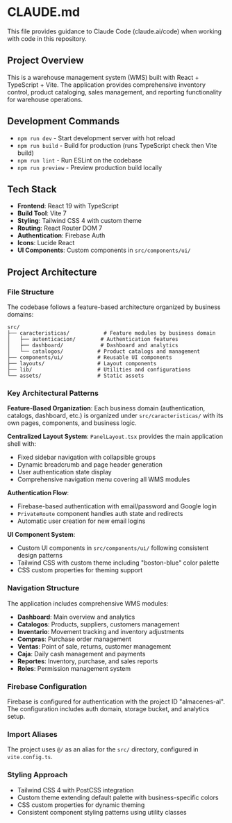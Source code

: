 # CLAUDE.md

This file provides guidance to Claude Code (claude.ai/code) when working with code in this repository.

## Project Overview
This is a warehouse management system (WMS) built with React + TypeScript + Vite. The application provides comprehensive inventory control, product cataloging, sales management, and reporting functionality for warehouse operations.

## Development Commands
- `npm run dev` - Start development server with hot reload
- `npm run build` - Build for production (runs TypeScript check then Vite build)
- `npm run lint` - Run ESLint on the codebase
- `npm run preview` - Preview production build locally

## Tech Stack
- **Frontend**: React 19 with TypeScript
- **Build Tool**: Vite 7
- **Styling**: Tailwind CSS 4 with custom theme
- **Routing**: React Router DOM 7
- **Authentication**: Firebase Auth
- **Icons**: Lucide React
- **UI Components**: Custom components in `src/components/ui/`

## Project Architecture

### File Structure
The codebase follows a feature-based architecture organized by business domains:

```
src/
├── caracteristicas/           # Feature modules by business domain
│   ├── autenticacion/        # Authentication features
│   ├── dashboard/            # Dashboard and analytics
│   └── catalogos/           # Product catalogs and management
├── components/ui/           # Reusable UI components
├── layouts/                 # Layout components
├── lib/                     # Utilities and configurations
└── assets/                  # Static assets
```

### Key Architectural Patterns

**Feature-Based Organization**: Each business domain (authentication, catalogs, dashboard, etc.) is organized under `src/caracteristicas/` with its own pages, components, and business logic.

**Centralized Layout System**: `PanelLayout.tsx` provides the main application shell with:
- Fixed sidebar navigation with collapsible groups
- Dynamic breadcrumb and page header generation
- User authentication state display
- Comprehensive navigation menu covering all WMS modules

**Authentication Flow**:
- Firebase-based authentication with email/password and Google login
- `PrivateRoute` component handles auth state and redirects
- Automatic user creation for new email logins

**UI Component System**:
- Custom UI components in `src/components/ui/` following consistent design patterns
- Tailwind CSS with custom theme including "boston-blue" color palette
- CSS custom properties for theming support

### Navigation Structure
The application includes comprehensive WMS modules:
- **Dashboard**: Main overview and analytics
- **Catalogos**: Products, suppliers, customers management
- **Inventario**: Movement tracking and inventory adjustments
- **Compras**: Purchase order management
- **Ventas**: Point of sale, returns, customer management
- **Caja**: Daily cash management and payments
- **Reportes**: Inventory, purchase, and sales reports
- **Roles**: Permission management system

### Firebase Configuration
Firebase is configured for authentication with the project ID "almacenes-al". The configuration includes auth domain, storage bucket, and analytics setup.

### Import Aliases
The project uses `@/` as an alias for the `src/` directory, configured in `vite.config.ts`.

### Styling Approach
- Tailwind CSS 4 with PostCSS integration
- Custom theme extending default palette with business-specific colors
- CSS custom properties for dynamic theming
- Consistent component styling patterns using utility classes